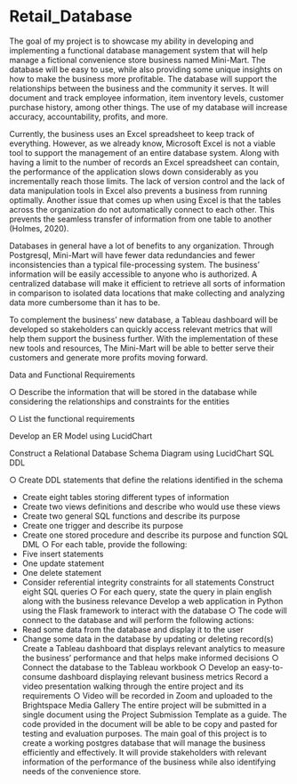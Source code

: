 # Retail_Database

The goal of my project is to showcase my ability in developing and implementing a functional database management system that will help manage a fictional convenience store business named Mini-Mart. The database will be easy to use, while also providing some unique insights on how to make the business more profitable. The database will support the relationships between the business and the community it serves. It will document and track employee information, item inventory levels, customer purchase history, among other things. The use of my database will increase accuracy, accountability, profits, and more. 

Currently, the business uses an Excel spreadsheet to keep track of everything. However, as we already know, Microsoft Excel is not a viable tool to support the management of an entire database system. Along with having a limit to the number of records an Excel spreadsheet can contain, the performance of the application slows down considerably as you incrementally reach those limits. The lack of version control and the lack of data manipulation tools in Excel also prevents a business from running optimally. Another issue that comes up when using Excel is that the tables across the organization do not automatically connect to each other. This prevents the seamless transfer of information from one table to another (Holmes, 2020). 

Databases in general have a lot of benefits to any organization. Through Postgresql, Mini-Mart will have fewer data redundancies and fewer inconsistencies than a typical file-processing system. The business’ information will be easily accessible to anyone who is authorized. A centralized database will make it efficient to retrieve all sorts of information in comparison to isolated data locations that make collecting and analyzing data more cumbersome than it has to be. 

To complement the business’ new database, a Tableau dashboard will be developed so stakeholders can quickly access relevant metrics that will help them support the business further. With the implementation of these new tools and resources, The Mini-Mart will be able to better serve their customers and generate more profits moving forward.


Data and Functional Requirements

○ Describe the information that will be stored in the database while considering the relationships and constraints for the entities

○ List the functional requirements

Develop an ER Model using LucidChart

Construct a Relational Database Schema Diagram using LucidChart SQL DDL

○ Create DDL statements that define the relations identified in the schema

- Create eight tables storing different types of information
- Create two views definitions and describe who would use these views
- Create two general SQL functions and describe its purpose
- Create one trigger and describe its purpose
- Create one stored procedure and describe its purpose and function
SQL DML
○ For each table, provide the following:
- Five insert statements
- One update statement
- One delete statement
- Consider referential integrity constraints for all statements Construct eight SQL queries
○ For each query, state the query in plain english along with the business relevance
Develop a web application in Python using the Flask framework to interact with the database
○ The code will connect to the database and will perform the following actions:
- Read some data from the database and display it to the user
- Change some data in the database by updating or deleting record(s)
Create a Tableau dashboard that displays relevant analytics to measure the business’ performance and that helps make informed decisions
○ Connect the database to the Tableau workbook
○ Develop an easy-to-consume dashboard displaying relevant business metrics
Record a video presentation walking through the entire project and its requirements
○ Video will be recorded in Zoom and uploaded to the Brightspace Media Gallery
The entire project will be submitted in a single document using the Project Submission Template as a guide. The code provided in the document will be able to be copy and pasted for testing and evaluation purposes.
The main goal of this project is to create a working postgres database that will manage the business efficiently and effectively. It will provide stakeholders with relevant information of the performance of the business while also identifying needs of the convenience store.
